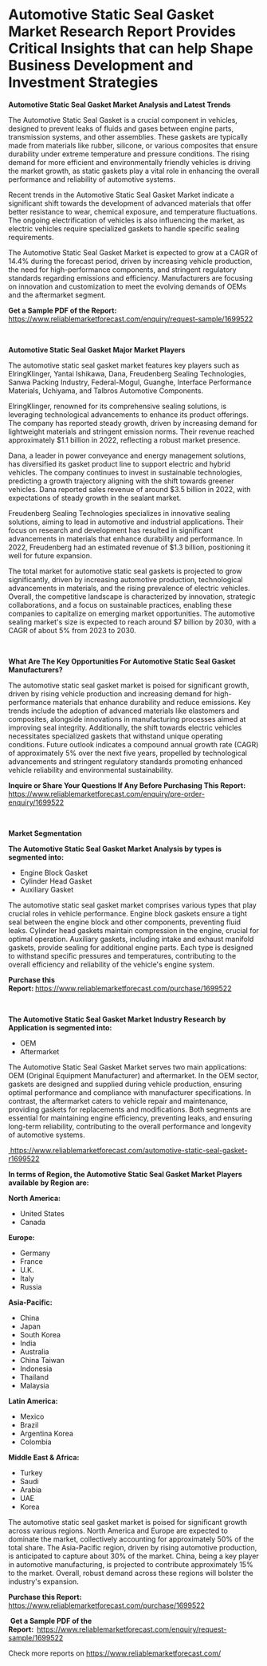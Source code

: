 <p><h1>Automotive Static Seal Gasket Market Research Report Provides Critical Insights that can help Shape Business Development and Investment Strategies</h1></p><p><strong>Automotive Static Seal Gasket Market Analysis and Latest Trends</strong></p>
<p><p>The Automotive Static Seal Gasket is a crucial component in vehicles, designed to prevent leaks of fluids and gases between engine parts, transmission systems, and other assemblies. These gaskets are typically made from materials like rubber, silicone, or various composites that ensure durability under extreme temperature and pressure conditions. The rising demand for more efficient and environmentally friendly vehicles is driving the market growth, as static gaskets play a vital role in enhancing the overall performance and reliability of automotive systems.</p><p>Recent trends in the Automotive Static Seal Gasket Market indicate a significant shift towards the development of advanced materials that offer better resistance to wear, chemical exposure, and temperature fluctuations. The ongoing electrification of vehicles is also influencing the market, as electric vehicles require specialized gaskets to handle specific sealing requirements. </p><p>The Automotive Static Seal Gasket Market is expected to grow at a CAGR of 14.4% during the forecast period, driven by increasing vehicle production, the need for high-performance components, and stringent regulatory standards regarding emissions and efficiency. Manufacturers are focusing on innovation and customization to meet the evolving demands of OEMs and the aftermarket segment.</p></p>
<p><strong>Get a Sample PDF of the Report:&nbsp;</strong> <a href="https://www.reliablemarketforecast.com/enquiry/request-sample/1699522?utm_campaign=3069&utm_medium=2&utm_source=Github&utm_content=ia&utm_term=27032025&utm_id=automotive-static-seal-gasket">https://www.reliablemarketforecast.com/enquiry/request-sample/1699522</a></p>
<p>&nbsp;</p>
<p><strong>Automotive Static Seal Gasket Major Market Players</strong></p>
<p><p>The automotive static seal gasket market features key players such as ElringKlinger, Yantai Ishikawa, Dana, Freudenberg Sealing Technologies, Sanwa Packing Industry, Federal-Mogul, Guanghe, Interface Performance Materials, Uchiyama, and Talbros Automotive Components. </p><p>ElringKlinger, renowned for its comprehensive sealing solutions, is leveraging technological advancements to enhance its product offerings. The company has reported steady growth, driven by increasing demand for lightweight materials and stringent emission norms. Their revenue reached approximately $1.1 billion in 2022, reflecting a robust market presence.</p><p>Dana, a leader in power conveyance and energy management solutions, has diversified its gasket product line to support electric and hybrid vehicles. The company continues to invest in sustainable technologies, predicting a growth trajectory aligning with the shift towards greener vehicles. Dana reported sales revenue of around $3.5 billion in 2022, with expectations of steady growth in the sealant market.</p><p>Freudenberg Sealing Technologies specializes in innovative sealing solutions, aiming to lead in automotive and industrial applications. Their focus on research and development has resulted in significant advancements in materials that enhance durability and performance. In 2022, Freudenberg had an estimated revenue of $1.3 billion, positioning it well for future expansion.</p><p>The total market for automotive static seal gaskets is projected to grow significantly, driven by increasing automotive production, technological advancements in materials, and the rising prevalence of electric vehicles. Overall, the competitive landscape is characterized by innovation, strategic collaborations, and a focus on sustainable practices, enabling these companies to capitalize on emerging market opportunities. The automotive sealing market's size is expected to reach around $7 billion by 2030, with a CAGR of about 5% from 2023 to 2030.</p></p>
<p>&nbsp;</p>
<p><strong>What Are The Key Opportunities For Automotive Static Seal Gasket Manufacturers?</strong></p>
<p><p>The automotive static seal gasket market is poised for significant growth, driven by rising vehicle production and increasing demand for high-performance materials that enhance durability and reduce emissions. Key trends include the adoption of advanced materials like elastomers and composites, alongside innovations in manufacturing processes aimed at improving seal integrity. Additionally, the shift towards electric vehicles necessitates specialized gaskets that withstand unique operating conditions. Future outlook indicates a compound annual growth rate (CAGR) of approximately 5% over the next five years, propelled by technological advancements and stringent regulatory standards promoting enhanced vehicle reliability and environmental sustainability.</p></p>
<p><strong>Inquire or Share Your Questions If Any Before Purchasing This Report:</strong> <a href="https://www.reliablemarketforecast.com/enquiry/pre-order-enquiry/1699522?utm_campaign=3069&utm_medium=2&utm_source=Github&utm_content=ia&utm_term=27032025&utm_id=automotive-static-seal-gasket">https://www.reliablemarketforecast.com/enquiry/pre-order-enquiry/1699522</a></p>
<p>&nbsp;</p>
<p><strong>Market Segmentation</strong></p>
<p><strong>The Automotive Static Seal Gasket Market Analysis by types is segmented into:</strong></p>
<p><ul><li>Engine Block Gasket</li><li>Cylinder Head Gasket</li><li>Auxiliary Gasket</li></ul></p>
<p><p>The automotive static seal gasket market comprises various types that play crucial roles in vehicle performance. Engine block gaskets ensure a tight seal between the engine block and other components, preventing fluid leaks. Cylinder head gaskets maintain compression in the engine, crucial for optimal operation. Auxiliary gaskets, including intake and exhaust manifold gaskets, provide sealing for additional engine parts. Each type is designed to withstand specific pressures and temperatures, contributing to the overall efficiency and reliability of the vehicle's engine system.</p></p>
<p><strong>Purchase this Report:&nbsp;</strong><a href="https://www.reliablemarketforecast.com/purchase/1699522?utm_campaign=3069&utm_medium=2&utm_source=Github&utm_content=ia&utm_term=27032025&utm_id=automotive-static-seal-gasket">https://www.reliablemarketforecast.com/purchase/1699522</a></p>
<p>&nbsp;</p>
<p><strong>The Automotive Static Seal Gasket Market Industry Research by Application is segmented into:</strong></p>
<p><ul><li>OEM</li><li>Aftermarket</li></ul></p>
<p><p>The Automotive Static Seal Gasket Market serves two main applications: OEM (Original Equipment Manufacturer) and aftermarket. In the OEM sector, gaskets are designed and supplied during vehicle production, ensuring optimal performance and compliance with manufacturer specifications. In contrast, the aftermarket caters to vehicle repair and maintenance, providing gaskets for replacements and modifications. Both segments are essential for maintaining engine efficiency, preventing leaks, and ensuring long-term reliability, contributing to the overall performance and longevity of automotive systems.</p></p>
<p><a href="https://www.reliablemarketforecast.com/automotive-static-seal-gasket-r1699522?utm_campaign=3069&utm_medium=2&utm_source=Github&utm_content=ia&utm_term=27032025&utm_id=automotive-static-seal-gasket">&nbsp;https://www.reliablemarketforecast.com/automotive-static-seal-gasket-r1699522</a></p>
<p><strong>In terms of Region, the Automotive Static Seal Gasket Market Players available by Region are:</strong></p>
<p>
    <p> <strong> North America: </strong>
        <ul>
            <li>United States</li>
            <li>Canada</li>
        </ul>
        </p> 
    <p> <strong> Europe: </strong>
        <ul>
            <li>Germany</li>
            <li>France</li>
            <li>U.K.</li>
            <li>Italy</li>
            <li>Russia</li>
        </ul>
        </p> 
    <p> <strong> Asia-Pacific: </strong>
        <ul>
            <li>China</li>
            <li>Japan</li>
            <li>South Korea</li>
            <li>India</li>
            <li>Australia</li>
            <li>China Taiwan</li>
            <li>Indonesia</li>
            <li>Thailand</li>
            <li>Malaysia</li>
        </ul>
        </p> 
    <p> <strong> Latin America: </strong>
        <ul>
            <li>Mexico</li>
            <li>Brazil</li>
            <li>Argentina Korea</li>
            <li>Colombia</li>
        </ul>
        </p> 
    <p> <strong> Middle East & Africa: </strong>
        <ul>
            <li>Turkey</li>
            <li>Saudi</li>
            <li>Arabia</li>
            <li>UAE</li>
            <li>Korea</li>
        </ul>
    </p>
    </p>
<p><p>The automotive static seal gasket market is poised for significant growth across various regions. North America and Europe are expected to dominate the market, collectively accounting for approximately 50% of the total share. The Asia-Pacific region, driven by rising automotive production, is anticipated to capture about 30% of the market. China, being a key player in automotive manufacturing, is projected to contribute approximately 15% to the market. Overall, robust demand across these regions will bolster the industry's expansion.</p></p>
<p><strong>Purchase this Report: </strong><a href="https://www.reliablemarketforecast.com/purchase/1699522?utm_campaign=3069&utm_medium=2&utm_source=Github&utm_content=ia&utm_term=27032025&utm_id=automotive-static-seal-gasket">https://www.reliablemarketforecast.com/purchase/1699522</a></p>
<p>&nbsp;<strong>Get a Sample PDF of the Report:&nbsp;&nbsp;</strong><a href="https://www.reliablemarketforecast.com/enquiry/request-sample/1699522?utm_campaign=3069&utm_medium=2&utm_source=Github&utm_content=ia&utm_term=27032025&utm_id=automotive-static-seal-gasket">https://www.reliablemarketforecast.com/enquiry/request-sample/1699522</a></p>
<p><strong></strong></p>
<p>Check more reports on <a href="https://www.reliablemarketforecast.com/?utm_campaign=3069&utm_medium=2&utm_source=Github&utm_content=ia&utm_term=27032025&utm_id=automotive-static-seal-gasket">https://www.reliablemarketforecast.com/</a></p>